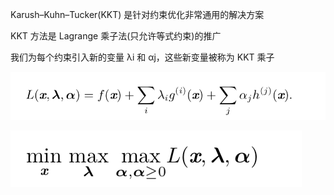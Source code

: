 Karush–Kuhn–Tucker(KKT) 是针对约束优化非常通用的解决方案

KKT 方法是 Lagrange 乘子法(只允许等式约束)的推广

我们为每个约束引入新的变量 λi 和 αj，这些新变量被称为 KKT 乘子

![image-20190108125702463](../images/image-20190108125702463-6923422.png)

![image-20190108125755822](../images/image-20190108125755822-6923475.png)



